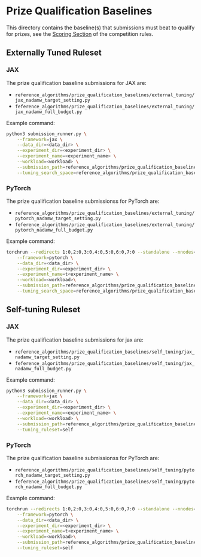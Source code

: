 # Prize Qualification Baselines

This directory contains the baseline(s) that submissions must beat to qualify for prizes, see the [Scoring Section](/COMPETITION_RULES.md#scoring) of the competition rules.

## Externally Tuned Ruleset

### JAX

The prize qualification baseline submissions for JAX are:

- `reference_algorithms/prize_qualification_baselines/external_tuning/jax_nadamw_target_setting.py`
- `feference_algorithms/prize_qualification_baselines/external_tuning/jax_nadamw_full_budget.py`

Example command:

```bash
python3 submission_runner.py \
    --framework=jax \
    --data_dir=<data_dir> \
    --experiment_dir=<experiment_dir> \
    --experiment_name=<experiment_name> \
    --workload=<workload> \
    --submission_path=reference_algorithms/prize_qualification_baselines/external_tuning/jax_nadamw_target_setting.py \
    --tuning_search_space=reference_algorithms/prize_qualification_baselines/external_tuning/tuning_search_space.json
```

### PyTorch

The prize qualification baseline submissionss for PyTorch are:

- `reference_algorithms/prize_qualification_baselines/external_tuning/pytorch_nadamw_target_setting.py`
- `feference_algorithms/prize_qualification_baselines/external_tuning/pytorch_nadamw_full_budget.py`

Example command:

```bash
torchrun --redirects 1:0,2:0,3:0,4:0,5:0,6:0,7:0 --standalone --nnodes=1 --nproc_per_node=8 submission_runner.py \
    --framework=pytorch \
    --data_dir=<data_dir> \
    --experiment_dir=<experiment_dir> \
    --experiment_name=t<experiment_name> \
    --workload=<workload>\
    --submission_path=reference_algorithms/prize_qualification_baselines/external_tuning/pytorch_nadamw_target_setting.py \
    --tuning_search_space=reference_algorithms/prize_qualification_baselines/external_tuning/tuning_search_space.json
```

## Self-tuning Ruleset

### JAX

The prize qualification baseline submissions for jax are:

- `reference_algorithms/prize_qualification_baselines/self_tuning/jax_nadamw_target_setting.py`
- `feference_algorithms/prize_qualification_baselines/self_tuning/jax_nadamw_full_budget.py`

Example command:

```bash
python3 submission_runner.py \
    --framework=jax \
    --data_dir=<data_dir> \
    --experiment_dir=<experiment_dir> \
    --experiment_name=<experiment_name> \
    --workload=<workload> \
    --submission_path=reference_algorithms/prize_qualification_baselines/self_tuning/jax_nadamw_target_setting.py \
    --tuning_ruleset=self
```

### PyTorch

The prize qualification baseline submissionss for PyTorch are:

- `reference_algorithms/prize_qualification_baselines/self_tuning/pytorch_nadamw_target_setting.py`
- `feference_algorithms/prize_qualification_baselines/self_tuning/pytorch_nadamw_full_budget.py`

Example command:

```bash
torchrun --redirects 1:0,2:0,3:0,4:0,5:0,6:0,7:0 --standalone --nnodes=1 --nproc_per_node=8 submission_runner.py \
    --framework=pytorch \
    --data_dir=<data_dir> \
    --experiment_dir=<experiment_dir> \
    --experiment_name=t<experiment_name> \
    --workload=<workload>\
    --submission_path=reference_algorithms/prize_qualification_baselines/self_tuning/pytorch_nadamw_target_setting.py \
    --tuning_ruleset=self
```
